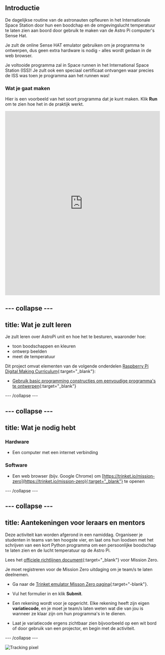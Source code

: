 ## Introductie

De dagelijkse routine van de astronauten opfleuren in het Internationale Space Station door hun een boodchap en de omgevingslucht temperatuur te laten zien aan boord door gebruik te maken van de Astro Pi computer's Sense Hat.

Je zult de online Sense HAT emulator gebruiken om je programma te ontwerpen, dus geen extra hardware is nodig - alles wordt gedaan in de web browser.

Je voltooide programma zal in Space runnen in het International Space Station (ISS)! Je zult ook een speciaal certificaat ontvangen waar precies de ISS was toen je programma aan het runnen was!

### Wat je gaat maken

Hier is een voorbeeld van het soort programma dat je kunt maken. Klik **Run** om te zien hoe het in de praktijk werkt.

<iframe src="https://trinket.io/embed/python/069f6138f7?outputOnly=true&start=result" width="100%" height="600" frameborder="0" marginwidth="0" marginheight="0" allowfullscreen mark="crwd-mark"></iframe>

--- collapse ---
---
title: Wat je zult leren
---
Je zult leren over AstroPi unit en hoe het te besturen, waaronder hoe:

+ toon boodschappen en kleuren
+ ontwerp beelden
+ meet de temperatuur

Dit project omvat elementen van de volgende onderdelen [Raspberry Pi Digital Making Curriculum](http://rpf.io/curriculum){:target="_blank"}:

+ [Gebruik basic programming constructies om eenvoudige programma's te ontwerpen](https://curriculum.raspberrypi.org/programming/creator/){:target="_blank"}

--- /collapse ---

--- collapse ---
---
title: Wat je nodig hebt
---
### Hardware

+ Een computer met een internet verbinding

### Software

+ Een web browser (bijv. Google Chrome) om [https://trinket.io/mission-zero](https://trinket.io/mission-zero){:target="_blank"} te openen

--- /collapse ---

--- collapse ---
---
title: Aantekeningen voor leraars en mentors
---
Deze activiteit kan worden afgerond in een namiddag. Organiseer je studenten in teams van ten hoogste vier, en laat ons hun loodsen met het schrijven van een kort Python programma om een persoonlijke boodschap te laten zien en de lucht temperatuur op de Astro Pi.

Lees het [officiele richtlijnen document](http://esamultimedia.esa.int/docs/edu/European_Astro_Pi_Challenge_Mission_Zero_guidelines.pdf){:target="_blank"} voor Mission Zero.

Je moet registreren voor de Mission Zero uitdaging om je team/s te laten deelnemen.

+ Ga naar de [Trinket emulator Misson Zero pagina](https://trinket.io/mission-zero/register){:target="-blank"}.

+ Vul het formulier in en klik **Submit**.

+ Een rekening wordt voor je opgericht. Elke rekening heeft zijn eigen **variatiecode**, en je moet je team/s laten weten wat die van jou is wanneer ze klaar zijn om hun programma's in te dienen.

+ Laat je variatiecode ergens zichtbaar zien bijvoorbeeld op een wit bord of door gebruik van een projector, en begin met de activiteit.

--- /collapse ---

![Tracking pixel](https://code.org/api/hour/begin_raspberrypi_astropi.png)
